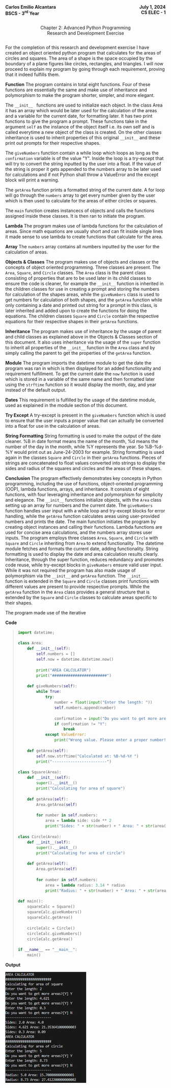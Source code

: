 <div style="display: flex; justify-content: space-between">
    <div style="display: flex; flex-direction: column"> 
        <strong>Carlos Emilio Alcantara</strong>
        <strong>BSCS - 3<sup>rd</sup> Year</strong>
    </div>
    <div style="display: flex; flex-direction: column; text-align: right"> 
        <strong>July 1, 2024</strong>
        <strong>CS ELEC - 1</strong>
    </div>
</div>

<div style="display: flex; flex-direction: column; text-align: center;
            margin: 2em 0">
    <span>Chapter 2: Advanced Python Programming</span>
    <span>Research and Development Exercise</span>
</div>

For the completion of this research and development exercise I have created an object oriented python program that calculates for the areas of circles and squares. The area of a shape is the space occupied by the boundary of a plane figures like circles, rectangles, and triangles. I will now proceed to explain my program by going through each requirement, proving that it indeed fulfills them.

**Function**
The program contains in total eight functions. Four of these functions are essentially the same and make use of inheritance and polymorphism to make the program shorter, simpler, and more elegant.

The ```__init__ ``` functions are used to initialize each object. In the class Area it has an array which would be later used for the calculation of the areas and a variable for the current date, for formatting later. It has two print functions to give the program a prompt. These functions take in the argument ```self``` as the instance of the object itself i.e. its own self and is called everytime a new object of the class is created. On the other classes inheritance is used to inherit properties of this original ```__init__``` and these print out prompts for their respective shapes.

The ```giveNumbers``` function contain a while loop which loops as long as the ```confirmation``` variable is of the value "Y". Inside the loop is a try-except that will try to convert the string inputted by the user into a float. If the value of the string is proper it gets appended to the numbers array to be later used for calculations and if not Python shall throw a ValueError and the except block will print a warning.

The ```getArea``` function prints a formatted string of the current date. A for loop will go through the ```numbers``` array to get every number given by the user which is then used to calculate for the areas of either circles or squares.

The ```main``` function creates instancecs of objects and calls the functions assigned inside these classes. It is then ran to initiate the program.

**Lambda**
The program makes use of lambda functions for the calculation of areas. Since math equations are usually short and can fit inside single lines it made sense to use lambda to create functions that calculate for the area.

**Array**
The ```numbers``` array contains all numbers inputted by the user for the calculation of areas. 

**Objects & Classes**
The program makes use of objects and classes or the concepts of object oriented programming. Three classes are present. The ```Area```, ```Square```, and ```Circle``` classes. The ```Area``` class is the parent class consisting of properties that are to be used later in its child classes to ensure the code is cleaner, for example the ```__init__``` function is inherited in the children classes for use in creating a prompt and storing the numbers for calculation of the shapes areas, while the ```giveNumbers``` class is used to get numbers for calculation of both shapes, and the ```getArea``` function while only containing a date and printed out string for a prompt in this class, is later inherited and added upon to create the functions for doing the equations. The children classes ```Square``` and ```Circle``` contain the respective equations for their respective shapes in their ```getArea``` functions.

**Inheritance**
The program makes use of inheritance by the usage of parent and child classes as explained above in the Objects & Classes section of this document. It also uses inheritance via the usage of the ```super``` function to inherit all properties of the ```__init__``` function in the ```Area``` class and by simply calling the parent to get the properties of the ```getArea``` function.

**Module**
The program imports the datetime module to get the date the program was ran in which is then displayed for an added functionality and requirement fulfillment. To get the current date the ```now``` function is used which is stored in a variable of the same name and then formatted later using the ```strftime``` function so it would display the month, day, and year instead of the default output.

**Dates**
This requirement is fulfilled by the usage of the datetime module, used as explained in the module section of this document.

**Try Except**
A try-except is present in the ```giveNumbers``` function which is used to ensure that the user inputs a proper value that can actually be converted into a float for use in the calculation of areas.

**String Formatting**
String formatting is used to make the output of the date cleaner. %B in date format means the name of the month, %d means the number of the day in the month, while %Y represents the year. So %B-%d-%Y would print out as June-24-2003 for example. String formatting is used again in the classes ```Square``` and ```Circle``` in their ```getArea``` functions. Pieces of strings are concatenated to float values converted into strings to display the sides and radius of the squares and circles and the areas of these shapes.

**Conclusion**
The program effectively demonstrates key concepts in Python programming, including the use of functions, object-oriented programming (OOP), lambda functions, arrays, and inheritance. It consists of eight functions, with four leveraging inheritance and polymorphism for simplicity and elegance. The ```__init__``` functions initialize objects, with the ```Area``` class setting up an array for numbers and the current date. The ```giveNumbers``` function handles user input with a while loop and try-except blocks for error handling, while the ```getArea``` function calculates areas using user-provided numbers and prints the date. The main function initiates the program by creating object instances and calling their functions. Lambda functions are used for concise area calculations, and the numbers array stores user inputs. The program employs three classes ```Area```, ```Square```, and ```Circle``` with ```Square``` and ```Circle``` inheriting from ```Area``` to extend functionality. The datetime module fetches and formats the current date, adding functionality. String formatting is used to display the date and area calculation results clearly. Inheritance, through the super function, reduces redundancy and promotes code reuse, while try-except blocks in ```giveNumbers``` ensure valid user input. While it was not required the program has also made usage of polymorphism via the ```__init__``` and ```getArea``` function. The ```__init___``` function is extended in the ```Square``` and ```Circle``` classes print functions with different values are present to provide respective prompts. While the ```getArea``` function in the ```Area``` class provides a general structure that is extended by the ```Square``` and ```Circle``` classes to calculate areas specific to their shapes.

The program made use of the iterative 

**Code**
> ```python
> import datetime;
> 
> class Area:
>     def __init__(self):
>         self.numbers = []
>         self.now = datetime.datetime.now()
> 
>         print("AREA CALCULATOR")
>         print("########################")
> 
>     def giveNumbers(self):
>         while True:
>             try:
>                 number = float(input("Enter the length: "))
>                 self.numbers.append(number)
> 
>                 confirmation = input("Do you want to get more areas?[Y] ")
>                 if confirmation != "Y":
>                     break                
>             except ValueError:
>                 print("Wrong value. Please enter a proper number!")
> 
>     def getArea(self):
>         self.now.strftime("Calculated at: %B-%d-%Y ")
>         print("------------------------")
> 
> class Square(Area):
>     def __init__(self):
>         super().__init__()
>         print("Calculating for area of square")
> 
>     def getArea(self):
>         Area.getArea(self)
> 
>         for number in self.numbers:
>             area = lambda side: side ** 2
>             print("Sides: " + str(number) + " Area: " + str(area(number)))
> 
> class Circle(Area):
>     def __init__(self):
>         super().__init__()
>         print("Calculating for area of circle")
> 
>     def getArea(self):
>         Area.getArea(self)
> 
>         for number in self.numbers:
>             area = lambda radius: 3.14 * radius
>             print("Radius: " + str(number) + " Area: " + str(area(number)))
> 
> def main():
>     squareCalc = Square()
>     squareCalc.giveNumbers()
>     squareCalc.getArea()
> 
>     circleCalc = Circle()
>     circleCalc.giveNumbers()
>     circleCalc.getArea()
> 
> if __name__ == "__main__":
>     main()
> ```

**Output**

![Output](./images/Capture.PNG)